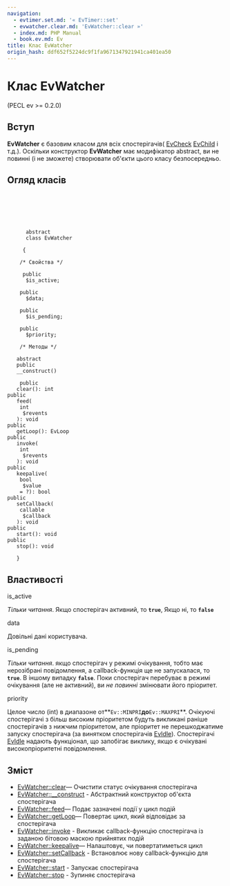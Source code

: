 ```yaml
---
navigation:
  - evtimer.set.md: '« EvTimer::set'
  - evwatcher.clear.md: 'EvWatcher::clear »'
  - index.md: PHP Manual
  - book.ev.md: Ev
title: Клас EvWatcher
origin_hash: ddf652f5224dc9f1fa9671347921941ca401ea50
---
```

# Клас EvWatcher

(PECL ev >= 0.2.0)

## Вступ

**EvWatcher** є базовим класом для всіх спостерігачів( [EvCheck](class.evcheck.md) [EvChild](class.evchild.md) і т.д.). Оскільки конструктор **EvWatcher** має модифікатор abstract, ви не повинні (і не зможете) створювати об'єкти цього класу безпосередньо.

## Огляд класів

```classsynopsis

     
    
    
    
     
      abstract
      class EvWatcher
     
     {
    
    /* Свойства */
    
     public
      $is_active;

    public
      $data;

    public
      $is_pending;

    public
      $priority;

    /* Методы */
    
   abstract
   public
   __construct()

    public
   clear(): int
public
   feed(
    int
     $revents
   ): void
public
   getLoop(): EvLoop
public
   invoke(
    int
     $revents
   ): void
public
   keepalive(
    bool
     $value
    = ?): bool
public
   setCallback(
    callable
     $callback
   ): void
public
   start(): void
public
   stop(): void

   }
```

## Властивості

is\_active

*Тільки читання*. Якщо спостерігач активний, то **`true`**, Якщо ні, то **`false`**

data

Довільні дані користувача.

is\_pending

*Тільки читання*. якщо спостерігач у режимі очікування, тобто має нерозібрані повідомлення, а callback-функція ще не запускалася, то **`true`**. В іншому випадку **`false`**. Поки спостерігач перебуває в режимі очікування (але не активний), ви *не повинні* змінювати його пріоритет.

priority

Целое число (int) в диапазоне от\*\*`Ev::MINPRI`**до**`Ev::MAXPRI`\*\*. Очікуючі спостерігачі з більш високим пріоритетом будуть викликані раніше спостерігачів з нижчим пріоритетом, але пріоритет не перешкоджатиме запуску спостерігача (за винятком спостерігачів [EvIdle](class.evidle.md)). Спостерігачі [EvIdle](class.evidle.md) надають функціонал, що запобігає виклику, якщо є очікувані високопріоритетні повідомлення.

## Зміст

-   [EvWatcher::clear](evwatcher.clear.md)— Очистити статус очікування спостерігача
-   [EvWatcher::\_\_construct](evwatcher.construct.md) \- Абстрактний конструктор об'єкта спостерігача
-   [EvWatcher::feed](evwatcher.feed.md)— Подає зазначені події у цикл подій
-   [EvWatcher::getLoop](evwatcher.getloop.md)— Повертає цикл, який відповідає за спостерігача
-   [EvWatcher::invoke](evwatcher.invoke.md) \- Викликає callback-функцію спостерігача із заданою бітовою маскою прийнятих подій
-   [EvWatcher::keepalive](evwatcher.keepalive.md)— Налаштовує, чи повертатиметься цикл
-   [EvWatcher::setCallback](evwatcher.setcallback.md) \- Встановлює нову callback-функцію для спостерігача
-   [EvWatcher::start](evwatcher.start.md) \- Запускає спостерігача
-   [EvWatcher::stop](evwatcher.stop.md) \- Зупиняє спостерігача
